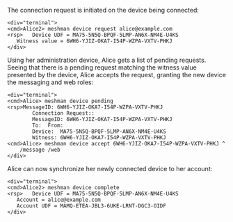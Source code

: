 The connection request is initiated on the device being connected:


~~~~
<div="terminal">
<cmd>Alice2> meshman device request alice@example.com
<rsp>   Device UDF = MA75-5N5Q-BPQF-5LMP-AN6X-NM4E-U4KS
   Witness value = 6WH6-YJIZ-OKA7-I54P-WZPA-VXTV-PHKJ
</div>
~~~~

Using her administration device, Alice gets a list of pending requests. Seeing that
there is a pending request matching the witness value presented by the device, Alice
accepts the request, granting the new device the messaging and web roles:


~~~~
<div="terminal">
<cmd>Alice> meshman device pending
<rsp>MessageID: 6WH6-YJIZ-OKA7-I54P-WZPA-VXTV-PHKJ
        Connection Request::
        MessageID: 6WH6-YJIZ-OKA7-I54P-WZPA-VXTV-PHKJ
        To:  From: 
        Device:  MA75-5N5Q-BPQF-5LMP-AN6X-NM4E-U4KS
        Witness: 6WH6-YJIZ-OKA7-I54P-WZPA-VXTV-PHKJ
<cmd>Alice> meshman device accept 6WH6-YJIZ-OKA7-I54P-WZPA-VXTV-PHKJ ^
    /message /web
</div>
~~~~

Alice can now synchronize her newly connected device to her account:


~~~~
<div="terminal">
<cmd>Alice2> meshman device complete
<rsp>   Device UDF = MA75-5N5Q-BPQF-5LMP-AN6X-NM4E-U4KS
   Account = alice@example.com
   Account UDF = MAMQ-ETEA-JBL3-6UKE-LRNT-DGC3-OIDF
</div>
~~~~


